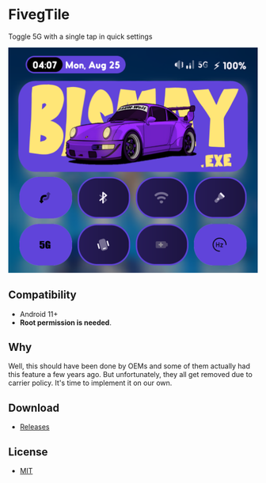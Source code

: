 # FivegTile

Toggle 5G with a single tap in quick settings

![](media/1.png)

## Compatibility

- Android 11+
- **Root permission is needed**.

## Why

Well, this should have been done by OEMs and some of them actually had this feature a few years ago. But unfortunately, they all get removed due to carrier policy. It's time to implement it on our own.

## Download

- [Releases](https://github.com/libxzr/FivegTile/releases)

## License

- [MIT](LICENSE)
